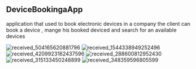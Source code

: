 ## DeviceBookingaApp
application that used to book electronic devices in a company
the client can book a device , mange his booked deviced and search for an available devices 

![received_504165620881796](https://user-images.githubusercontent.com/88829064/130092454-8d5277c0-20e0-4a4c-b4ad-925d09c060e9.jpeg)
![received_1544338949252496](https://user-images.githubusercontent.com/88829064/130092430-27ecbbad-1a08-464b-b65f-ee6a0c8ea6bb.jpeg)
![received_4209923162437596](https://user-images.githubusercontent.com/88829064/130092436-dd015bab-c7f7-4141-bd7a-04ea96393e29.jpeg)
![received_288600812952430](https://user-images.githubusercontent.com/88829064/130092442-473804fa-5eb8-4f23-b552-8bf236a5ac4b.jpeg)
![received_315133450248899](https://user-images.githubusercontent.com/88829064/130092446-e4b7d533-d442-4fda-a015-578fc96537e1.jpeg)
![received_348359596805599](https://user-images.githubusercontent.com/88829064/130092450-c945e2f7-f2b2-44fe-825b-4ccb210164ff.jpeg)
